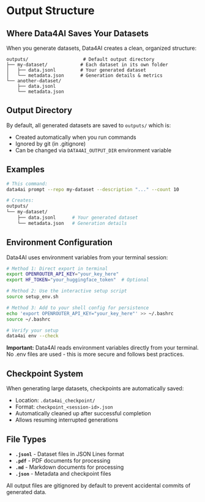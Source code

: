 # Output Structure

## Where Data4AI Saves Your Datasets

When you generate datasets, Data4AI creates a clean, organized structure:

```
outputs/                    # Default output directory
├── my-dataset/            # Each dataset in its own folder
│   ├── data.jsonl         # Your generated dataset
│   └── metadata.json      # Generation details & metrics
└── another-dataset/
    ├── data.jsonl
    └── metadata.json
```

## Output Directory

By default, all generated datasets are saved to `outputs/` which is:
- Created automatically when you run commands
- Ignored by git (in .gitignore)
- Can be changed via `DATA4AI_OUTPUT_DIR` environment variable

## Examples

```bash
# This command:
data4ai prompt --repo my-dataset --description "..." --count 10

# Creates:
outputs/
└── my-dataset/
    ├── data.jsonl      # Your generated dataset
    └── metadata.json   # Generation details
```

## Environment Configuration

Data4AI uses environment variables from your terminal session:

```bash
# Method 1: Direct export in terminal
export OPENROUTER_API_KEY="your_key_here"
export HF_TOKEN="your_huggingface_token"  # Optional

# Method 2: Use the interactive setup script
source setup_env.sh

# Method 3: Add to your shell config for persistence
echo 'export OPENROUTER_API_KEY="your_key_here"' >> ~/.bashrc
source ~/.bashrc

# Verify your setup
data4ai env --check
```

**Important:** Data4AI reads environment variables directly from your terminal.
No .env files are used - this is more secure and follows best practices.

## Checkpoint System

When generating large datasets, checkpoints are automatically saved:
- Location: `.data4ai_checkpoint/`
- Format: `checkpoint_<session-id>.json`
- Automatically cleaned up after successful completion
- Allows resuming interrupted generations

## File Types

- **`.jsonl`** - Dataset files in JSON Lines format
- **`.pdf`** - PDF documents for processing
- **`.md`** - Markdown documents for processing
- **`.json`** - Metadata and checkpoint files

All output files are gitignored by default to prevent accidental commits of generated data.